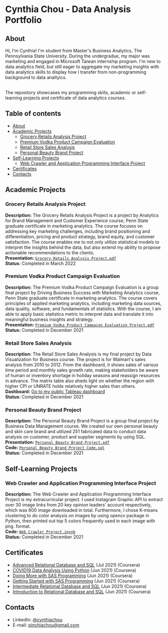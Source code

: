# Cynthia Chou - Data Analysis Portfolio 

## About

Hi, I'm Cynthia! I'm student from Master's Business Analytics, The Pennsylvania State University. During the undergradue, my major was marketing and engaged in Microsoft Taiwan internship program. I'm new to data analytics field, but still eager to aggregate my marketing insights with data analytics skills to display how I transfer from non-programming background to data analtyics. 

<br>
The repository showcases my programming skills, academic or self-learning projects and certificate of data analytics courses.  
<br>
  

## Table of contents
- [About](#about)
- [Academic Projects](#academic-projects)  
	+ [Grocery Retails Analysis Project ](#grocery-retails-analysis-project)
	+ [Premium Vodka Product Campaign Evaluation](#premium-vodka-product-campaign-evaluation)
	+ [Retail Store Sales Analysis](#retail-store-sales-analysis)
	+ [Personal Beauty Brand Project](#personal-beauty-brand-project)
- [Self-Learning Projects](#self-learning-projects)  
	+ [Web Crawler and Application Programming Interface Project](#web-crawler-and-application-programming-interface-project)
- [Certificates](#certificates)
- [Contacts](#contacts)


## Academic Projects

### Grocery Retails Analysis Project 
**Description:** The Grocery Retails Analysis Project is a project by Analytics for Brand Management and Customer Experience course, Penn State graduate certificate in marketing analytics. The course focuses on addressing key marketing challenges, including brand positioning and differentiation, pricing and product strategy, brand equity, and customer satisfaction. The course enables me to not only utilize statistical models to interpret the insights behind the data, but also extend my ability to propose actionable recommendations to the clients.  
**Presentation:** [`Grocery Retails Analysis Project.pdf`](https://github.com/pinchia1014/data-analytics-project/blob/7be7a230da4a2d35cee5ab961c0d830e0b0bb274/Grocery%20Retails%20Analysis%20Project.pdf) <br>
**Status:** Completed in March 2022

### Premium Vodka Product Campaign Evaluation 
**Description:** The Premium Vodka Product Campaign Evaluation is a group final project by Driving Business Success with Marketing Analytics course, Penn State graduate certificate in marketing analytics. The course covers principles of applied marketing analytics, including marketing data sources, data quality, software, and fundamentals of statistics. With the course, I am able to apply basic statistics metric to interpret data and translate it into meaningful business insights and strategy.  
**Presentation:** [`Premium Vodka Product Campaign Evaluation Project.pdf`](https://github.com/pinchia1014/data-analytics-project/blob/2a84a5e2714379823070772111bca5a67c59c208/Vodka%20Product%20Campaign%20Project.pdf) <br>
**Status:** Completed in December 2021    

### Retail Store Sales Analysis
**Description:** The Retail Store Sales Analysis is my final project by Data Visualization for Business course. The project is for Walmart's sales analysis from 2010 to 2012. From the dashboard, it shows sales of various time period and monthly sales growth rate, making stakeholders be aware of human or inventory shortage in holiday seasons and reassign resources in advance. The matrix table also sheds light on whether the region with higher CPI or UNRATE holds relatively higher sales than others.<br>
**Dashboard:** [Go to my public Tableau dashboard](https://public.tableau.com/views/BAN831/Dashboard1?:language=zh-TW&:display_count=n&:origin=viz_share_link)  
**Status:** Completed in December 2021

### Personal Beauty Brand Project
**Description:** The Personal Beauty Brand Project is a group final project by Business Data Management course. We created our own personal beauty and skin care brand and utilized 251 fabricated data to conduct data analysis on customer, product and supplier segments by using SQL.<br>
**Presentation:** [`Personal Beauty Brand Project.pdf`](https://github.com/pinchia1014/data-analytics-project/blob/2a84a5e2714379823070772111bca5a67c59c208/Personal%20Beauty%20Brand%20Project.pdf)<br>
**Code:** [`Personal Beauty Brand Project Code.sql`](https://github.com/pinchia1014/data-analytics-project/blob/eddd25b5d7d0c7817508bfd47164a6678ab1b326/Personal%20Beauty%20Brand%20Project%20Code.sql)<br> 
**Status:** Completed in December 2021


## Self-Learning Projects

### Web Crawler and Application Programming Interface Project
**Description:** The Web Crawler and Application Programming Interface Project is my extracurricular project. I used Instagram Graphic API to extract over 30 image links from 20 key opinion leaders' account respectively, which was 600 image downloaded in total. Furthermore, I chose K-means clustering to do color analysis on images by using opencv package in Python, then printed out top 5 colors frequently used in each image with png. format.<br>
**Code:** [`Web Crawler Project.ipynb`](https://github.com/pinchia1014/data-analytics-project/blob/ca47242f1ae5875e24db3ea8bddd9f620d9ed572/Web%20Crawler%20Project.ipynb)<br> 
**Status:** Completed in December 2021

## Certificates
- [Advanced Relational Database and SQL](https://www.coursera.org/account/accomplishments/certificate/UAK8FXENCQEB) (Jul 2021) (Coursera)
- [COVID19 Data Analysis Using Python](https://www.coursera.org/account/accomplishments/certificate/MVMG8EKDM73J) (Jun 2021) (Coursera)
- [Doing More with SAS Programming](https://www.coursera.org/account/accomplishments/certificate/4QS5XTZVED2D) (Jun 2021) (Coursera)
- [Getting Started with SAS Programming](https://www.coursera.org/account/accomplishments/certificate/QHV92KF7BYLM) (Jun 2021) (Coursera)
- [Intermediate Relational Database and SQL](https://www.coursera.org/account/accomplishments/certificate/FTK4DWEQLJ88) (Jun 2021) (Coursera)
- [Introduction to Relational Database and SQL](https://www.coursera.org/account/accomplishments/certificate/AA38PSU4CVQC) (Jun 2021) (Coursera)


## Contacts
- LinkedIn: [@cynthiachou](https://www.linkedin.com/in/cynthia-chou-5a01a617a/)
- E-mail: pinchiachou@gmail.com
